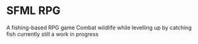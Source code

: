 # SFML RPG
A fishing-based RPG game 
Combat wildlife while levelling up by catching fish
 currently still a work in progress
